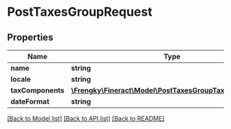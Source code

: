 # PostTaxesGroupRequest

## Properties
Name | Type | Description | Notes
------------ | ------------- | ------------- | -------------
**name** | **string** |  | [optional] 
**locale** | **string** |  | [optional] 
**taxComponents** | [**\Frengky\Fineract\Model\PostTaxesGroupTaxComponents[]**](PostTaxesGroupTaxComponents.md) |  | [optional] 
**dateFormat** | **string** |  | [optional] 

[[Back to Model list]](../../README.md#documentation-for-models) [[Back to API list]](../../README.md#documentation-for-api-endpoints) [[Back to README]](../../README.md)

